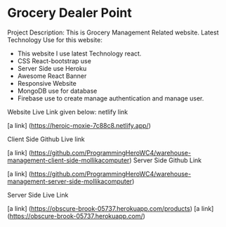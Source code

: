 
# Grocery Dealer Point
Project Description: This is Grocery Management Related website. 
Latest Technology Use for this website: 
* This website I use latest Technology react.
* CSS React-bootstrap use
* Server Side use Heroku
* Awesome React Banner
* Responsive Website
* MongoDB use for database
* Firebase use to create manage authentication and manage user.

Website Live Link given below:
netlify link

[a link] (https://heroic-moxie-7c88c8.netlify.app/)

Client Side Github Live link

[a link] (https://github.com/ProgrammingHeroWC4/warehouse-management-client-side-mollikacomputer)
Server Side Github Link

[a link] (https://github.com/ProgrammingHeroWC4/warehouse-management-server-side-mollikacomputer)

Server Side Live Link

[a link] (https://obscure-brook-05737.herokuapp.com/products)
[a link] (https://obscure-brook-05737.herokuapp.com/)

